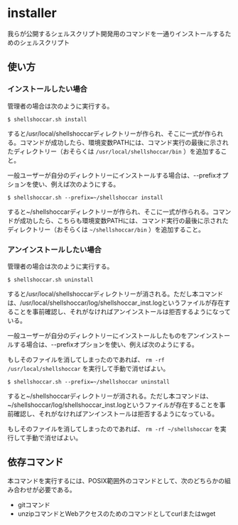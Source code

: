 # installer
我らが公開するシェルスクリプト開発用のコマンドを一通りインストールするためのシェルスクリプト

## 使い方

### インストールしたい場合

管理者の場合は次のように実行する。

```sh:
$ shellshoccar.sh install
```

すると/usr/local/shellshoccarディレクトリーが作られ、そこに一式が作られる。コマンドが成功したら、環境変数PATHには、コマンド実行の最後に示されたディレクトリー（おそらくは `/usr/local/shellshoccar/bin` ）を追加すること。

一般ユーザーが自分のディレクトリーにインストールする場合は、--prefixオプションを使い、例えば次のようにする。

```sh:
$ shellshoccar.sh --prefix=~/shellshoccar install
```

すると~/shellshoccarディレクトリーが作られ、そこに一式が作られる。コマンドが成功したら、こちらも環境変数PATHには、コマンド実行の最後に示されたディレクトリー（おそらくは `~/shellshoccar/bin` ）を追加すること。

### アンインストールしたい場合

管理者の場合は次のように実行する。

```sh:
$ shellshoccar.sh uninstall
```

すると/usr/local/shellshoccarディレクトリーが消される。ただし本コマンドは、/usr/local/shellshoccar/log/shellshoccar_inst.logというファイルが存在することを事前確認し、それがなければアンインストールは拒否するようになっている。

一般ユーザーが自分のディレクトリーにインストールしたものをアンインストールする場合は、--prefixオプションを使い、例えば次のようにする。

もしそのファイルを消してしまったのであれば、 `rm -rf /usr/local/shellshoccar` を実行して手動で消せばよい。

```sh:
$ shellshoccar.sh --prefix=~/shellshoccar uninstall
```

すると~/shellshoccarディレクトリーが消される。ただし本コマンドは、~/shellshoccar/log/shellshoccar_inst.logというファイルが存在することを事前確認し、それがなければアンインストールは拒否するようになっている。

もしそのファイルを消してしまったのであれば、 `rm -rf ~/shellshoccar` を実行して手動で消せばよい。

## 依存コマンド

本コマンドを実行するには、POSIX範囲外のコマンドとして、次のどちらかの組み合わせが必要である。

* gitコマンド
* unzipコマンドとWebアクセスのためのコマンドとしてcurlまたはwget
